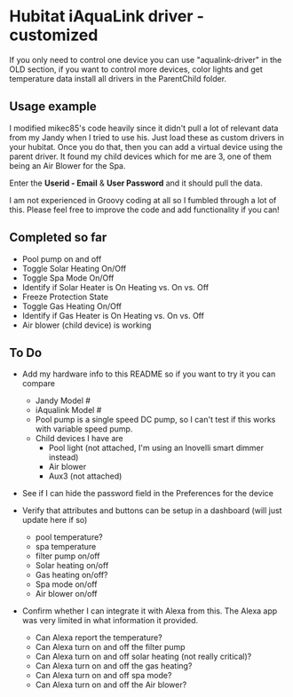 # Hubitat iAquaLink driver - customized

If you only need to control one device you can use "aqualink-driver" in the OLD section,  if you want to control more devices, color lights and get temperature data install all drivers in the ParentChild folder.

## Usage example

I modified mikec85's code heavily since it didn't pull a lot of relevant data from my Jandy when I tried to use his.
Just load these as custom drivers in your hubitat. Once you do that, then you can add a virtual device using the parent driver.
It found my child devices which for me are 3, one of them being an Air Blower for the Spa.

Enter the __Userid - Email__ & __User Password__ and it should pull the data.

I am not experienced in Groovy coding at all so I fumbled through a lot of this. Please feel free to improve the code and add functionality if you can!

## Completed so far

- Pool pump on and off
- Toggle Solar Heating On/Off
- Toggle Spa Mode On/Off
- Identify if Solar Heater is On Heating vs. On vs. Off
- Freeze Protection State
- Toggle Gas Heating On/Off
- Identify if Gas Heater is On Heating vs. On vs. Off
- Air blower (child device) is working

## To Do

- Add my hardware info to this README so if you want to try it you can compare
  - Jandy Model #
  - iAqualink Model #
  - Pool pump is a single speed DC pump, so I can't test if this works with variable speed pump.
  - Child devices I have are
    - Pool light (not attached, I'm using an Inovelli smart dimmer instead)
    - Air blower
    - Aux3 (not attached)
- See if I can hide the password field in the Preferences for the device
- Verify that attributes and buttons can be setup in a dashboard (will just update here if so)
  - pool temperature?
  - spa temperature
  - filter pump on/off
  - Solar heating on/off
  - Gas heating on/off?
  - Spa mode on/off
  - Air blower on/off

- Confirm whether I can integrate it with Alexa from this. The Alexa app was very limited in what information it provided.

  - Can Alexa report the temperature?
  - Can Alexa turn on and off the filter pump
  - Can Alexa turn on and off solar heating (not really critical)?
  - Can Alexa turn on and off the gas heating?
  - Can Alexa turn on and off spa mode?
  - Can Alexa turn on and off the Air blower?
